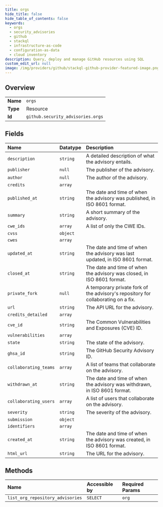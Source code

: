 ```yaml
---
title: orgs
hide_title: false
hide_table_of_contents: false
keywords:
  - orgs
  - security_advisories
  - github    
  - stackql
  - infrastructure-as-code
  - configuration-as-data
  - cloud inventory
description: Query, deploy and manage GitHub resources using SQL
custom_edit_url: null
image: /img/providers/github/stackql-github-provider-featured-image.png
---
```

  
    

## Overview
<table><tbody>
<tr><td><b>Name</b></td><td><code>orgs</code></td></tr>
<tr><td><b>Type</b></td><td>Resource</td></tr>
<tr><td><b>Id</b></td><td><code>github.security_advisories.orgs</code></td></tr>
</tbody></table>

## Fields
| Name | Datatype | Description |
|:-----|:---------|:------------|
| `description` | `string` | A detailed description of what the advisory entails. |
| `publisher` | `null` | The publisher of the advisory. |
| `author` | `null` | The author of the advisory. |
| `credits` | `array` |  |
| `published_at` | `string` | The date and time of when the advisory was published, in ISO 8601 format. |
| `summary` | `string` | A short summary of the advisory. |
| `cwe_ids` | `array` | A list of only the CWE IDs. |
| `cvss` | `object` |  |
| `cwes` | `array` |  |
| `updated_at` | `string` | The date and time of when the advisory was last updated, in ISO 8601 format. |
| `closed_at` | `string` | The date and time of when the advisory was closed, in ISO 8601 format. |
| `private_fork` | `null` | A temporary private fork of the advisory's repository for collaborating on a fix. |
| `url` | `string` | The API URL for the advisory. |
| `credits_detailed` | `array` |  |
| `cve_id` | `string` | The Common Vulnerabilities and Exposures (CVE) ID. |
| `vulnerabilities` | `array` |  |
| `state` | `string` | The state of the advisory. |
| `ghsa_id` | `string` | The GitHub Security Advisory ID. |
| `collaborating_teams` | `array` | A list of teams that collaborate on the advisory. |
| `withdrawn_at` | `string` | The date and time of when the advisory was withdrawn, in ISO 8601 format. |
| `collaborating_users` | `array` | A list of users that collaborate on the advisory. |
| `severity` | `string` | The severity of the advisory. |
| `submission` | `object` |  |
| `identifiers` | `array` |  |
| `created_at` | `string` | The date and time of when the advisory was created, in ISO 8601 format. |
| `html_url` | `string` | The URL for the advisory. |
## Methods
| Name | Accessible by | Required Params |
|:-----|:--------------|:----------------|
| `list_org_repository_advisories` | `SELECT` | `org` |
